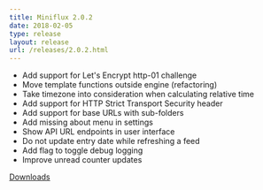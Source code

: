 ```yaml
---
title: Miniflux 2.0.2
date: 2018-02-05
type: release
layout: release
url: /releases/2.0.2.html
---
```

* Add support for Let's Encrypt http-01 challenge
* Move template functions outside engine (refactoring)
* Take timezone into consideration when calculating relative time
* Add support for HTTP Strict Transport Security header
* Add support for base URLs with sub-folders
* Add missing about menu in settings
* Show API URL endpoints in user interface
* Do not update entry date while refreshing a feed
* Add flag to toggle debug logging
* Improve unread counter updates

[Downloads](https://github.com/miniflux/v2/releases/tag/2.0.2)
